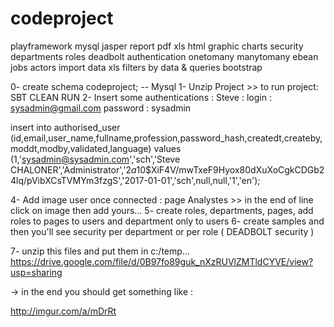 # codeproject
playframework mysql jasper report pdf xls html graphic charts security departments roles deadbolt authentication onetomany manytomany ebean jobs actors import data xls filters by data &amp; queries bootstrap

0- create schema codeproject;   -- Mysql
1- Unzip Project >> to run project:   SBT CLEAN RUN
2- Insert some authentications : Steve : login : sysadmin@gmail.com      password : sysadmin

insert into authorised_user (id,email,user_name,fullname,profession,password_hash,createdt,createby,moddt,modby,validated,language) 
	values 
(1,'sysadmin@sysadmin.com','sch','Steve CHALONER','Administrator','$2a$10$XiF4V/mwTxeF9Hyox80dXuXoCgkCDGb24lq/pVibXCsTVMYm3fzgS','2017-01-01','sch',null,null,'1','en');

4- Add image user once connected :  page Analystes >> in the end of line click on image then add yours...
5- create roles, departments, pages,   add roles to pages to users and department only to users
6- create samples and then you'll see security per department or per role ( DEADBOLT security )

7- unzip this files and put them in c:/temp...
https://drive.google.com/file/d/0B97fo89guk_nXzRUVlZMTldCYVE/view?usp=sharing


-> in the end you should get something like :

http://imgur.com/a/mDrRt
